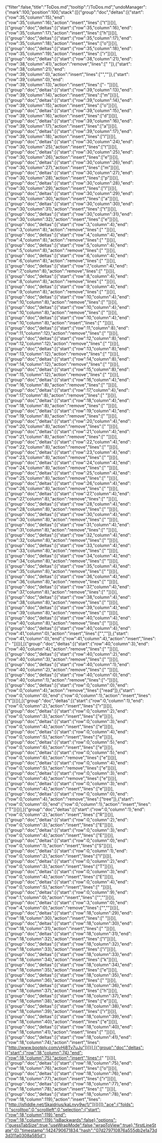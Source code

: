 {"filter":false,"title":"ToDos.md","tooltip":"/ToDos.md","undoManager":{"mark":100,"position":100,"stack":[[{"group":"doc","deltas":[{"start":{"row":35,"column":15},"end":{"row":35,"column":16},"action":"insert","lines":["t"]}]}],[{"group":"doc","deltas":[{"start":{"row":35,"column":16},"end":{"row":35,"column":17},"action":"insert","lines":["h"]}]}],[{"group":"doc","deltas":[{"start":{"row":35,"column":17},"end":{"row":35,"column":18},"action":"insert","lines":["o"]}]}],[{"group":"doc","deltas":[{"start":{"row":35,"column":18},"end":{"row":35,"column":19},"action":"insert","lines":["r"]}]}],[{"group":"doc","deltas":[{"start":{"row":38,"column":21},"end":{"row":38,"column":41},"action":"remove","lines":["                    "]},{"start":{"row":38,"column":21},"end":{"row":39,"column":0},"action":"insert","lines":["",""]},{"start":{"row":39,"column":0},"end":{"row":39,"column":13},"action":"insert","lines":["-            "]}]}],[{"group":"doc","deltas":[{"start":{"row":39,"column":13},"end":{"row":39,"column":14},"action":"insert","lines":["m"]}]}],[{"group":"doc","deltas":[{"start":{"row":39,"column":14},"end":{"row":39,"column":15},"action":"insert","lines":["o"]}]}],[{"group":"doc","deltas":[{"start":{"row":39,"column":15},"end":{"row":39,"column":16},"action":"insert","lines":["d"]}]}],[{"group":"doc","deltas":[{"start":{"row":39,"column":16},"end":{"row":39,"column":17},"action":"insert","lines":["a"]}]}],[{"group":"doc","deltas":[{"start":{"row":39,"column":17},"end":{"row":39,"column":18},"action":"insert","lines":["l"]}]}],[{"group":"doc","deltas":[{"start":{"row":30,"column":24},"end":{"row":30,"column":25},"action":"insert","lines":["t"]}]}],[{"group":"doc","deltas":[{"start":{"row":30,"column":25},"end":{"row":30,"column":26},"action":"insert","lines":["e"]}]}],[{"group":"doc","deltas":[{"start":{"row":30,"column":26},"end":{"row":30,"column":27},"action":"insert","lines":["m"]}]}],[{"group":"doc","deltas":[{"start":{"row":30,"column":27},"end":{"row":30,"column":28},"action":"insert","lines":["p"]}]}],[{"group":"doc","deltas":[{"start":{"row":30,"column":28},"end":{"row":30,"column":29},"action":"insert","lines":["l"]}]}],[{"group":"doc","deltas":[{"start":{"row":30,"column":29},"end":{"row":30,"column":30},"action":"insert","lines":["a"]}]}],[{"group":"doc","deltas":[{"start":{"row":30,"column":30},"end":{"row":30,"column":31},"action":"insert","lines":["t"]}]}],[{"group":"doc","deltas":[{"start":{"row":30,"column":31},"end":{"row":30,"column":32},"action":"insert","lines":["e"]}]}],[{"group":"doc","deltas":[{"start":{"row":3,"column":4},"end":{"row":3,"column":8},"action":"remove","lines":["    "]}]}],[{"group":"doc","deltas":[{"start":{"row":4,"column":4},"end":{"row":4,"column":8},"action":"remove","lines":["    "]}]}],[{"group":"doc","deltas":[{"start":{"row":5,"column":4},"end":{"row":5,"column":8},"action":"remove","lines":["    "]}]}],[{"group":"doc","deltas":[{"start":{"row":6,"column":4},"end":{"row":6,"column":8},"action":"remove","lines":["    "]}]}],[{"group":"doc","deltas":[{"start":{"row":7,"column":4},"end":{"row":7,"column":8},"action":"remove","lines":["    "]}]}],[{"group":"doc","deltas":[{"start":{"row":8,"column":4},"end":{"row":8,"column":8},"action":"remove","lines":["    "]}]}],[{"group":"doc","deltas":[{"start":{"row":9,"column":4},"end":{"row":9,"column":8},"action":"remove","lines":["    "]}]}],[{"group":"doc","deltas":[{"start":{"row":10,"column":4},"end":{"row":10,"column":8},"action":"remove","lines":["    "]}]}],[{"group":"doc","deltas":[{"start":{"row":10,"column":4},"end":{"row":10,"column":8},"action":"remove","lines":["    "]}]}],[{"group":"doc","deltas":[{"start":{"row":10,"column":4},"end":{"row":10,"column":8},"action":"insert","lines":["    "]}]}],[{"group":"doc","deltas":[{"start":{"row":11,"column":8},"end":{"row":11,"column":12},"action":"remove","lines":["    "]}]}],[{"group":"doc","deltas":[{"start":{"row":12,"column":8},"end":{"row":12,"column":12},"action":"remove","lines":["    "]}]}],[{"group":"doc","deltas":[{"start":{"row":13,"column":8},"end":{"row":13,"column":12},"action":"remove","lines":["    "]}]}],[{"group":"doc","deltas":[{"start":{"row":14,"column":8},"end":{"row":14,"column":12},"action":"remove","lines":["    "]}]}],[{"group":"doc","deltas":[{"start":{"row":15,"column":8},"end":{"row":15,"column":12},"action":"remove","lines":["    "]}]}],[{"group":"doc","deltas":[{"start":{"row":16,"column":4},"end":{"row":16,"column":8},"action":"remove","lines":["    "]}]}],[{"group":"doc","deltas":[{"start":{"row":17,"column":4},"end":{"row":17,"column":8},"action":"remove","lines":["    "]}]}],[{"group":"doc","deltas":[{"start":{"row":18,"column":4},"end":{"row":18,"column":8},"action":"remove","lines":["    "]}]}],[{"group":"doc","deltas":[{"start":{"row":19,"column":4},"end":{"row":19,"column":8},"action":"remove","lines":["    "]}]}],[{"group":"doc","deltas":[{"start":{"row":20,"column":4},"end":{"row":20,"column":8},"action":"remove","lines":["    "]}]}],[{"group":"doc","deltas":[{"start":{"row":21,"column":4},"end":{"row":21,"column":8},"action":"remove","lines":["    "]}]}],[{"group":"doc","deltas":[{"start":{"row":22,"column":4},"end":{"row":22,"column":8},"action":"remove","lines":["    "]}]}],[{"group":"doc","deltas":[{"start":{"row":23,"column":4},"end":{"row":23,"column":8},"action":"remove","lines":["    "]}]}],[{"group":"doc","deltas":[{"start":{"row":24,"column":4},"end":{"row":24,"column":8},"action":"remove","lines":["    "]}]}],[{"group":"doc","deltas":[{"start":{"row":25,"column":4},"end":{"row":25,"column":8},"action":"remove","lines":["    "]}]}],[{"group":"doc","deltas":[{"start":{"row":26,"column":4},"end":{"row":26,"column":8},"action":"remove","lines":["    "]}]}],[{"group":"doc","deltas":[{"start":{"row":27,"column":4},"end":{"row":27,"column":8},"action":"remove","lines":["    "]}]}],[{"group":"doc","deltas":[{"start":{"row":28,"column":4},"end":{"row":28,"column":8},"action":"remove","lines":["    "]}]}],[{"group":"doc","deltas":[{"start":{"row":30,"column":4},"end":{"row":30,"column":8},"action":"remove","lines":["    "]}]}],[{"group":"doc","deltas":[{"start":{"row":31,"column":4},"end":{"row":31,"column":8},"action":"remove","lines":["    "]}]}],[{"group":"doc","deltas":[{"start":{"row":32,"column":4},"end":{"row":32,"column":8},"action":"remove","lines":["    "]}]}],[{"group":"doc","deltas":[{"start":{"row":33,"column":4},"end":{"row":33,"column":8},"action":"remove","lines":["    "]}]}],[{"group":"doc","deltas":[{"start":{"row":34,"column":4},"end":{"row":34,"column":8},"action":"remove","lines":["    "]}]}],[{"group":"doc","deltas":[{"start":{"row":35,"column":4},"end":{"row":35,"column":8},"action":"remove","lines":["    "]}]}],[{"group":"doc","deltas":[{"start":{"row":36,"column":4},"end":{"row":36,"column":8},"action":"remove","lines":["    "]}]}],[{"group":"doc","deltas":[{"start":{"row":37,"column":4},"end":{"row":37,"column":8},"action":"remove","lines":["    "]}]}],[{"group":"doc","deltas":[{"start":{"row":38,"column":4},"end":{"row":38,"column":8},"action":"remove","lines":["    "]}]}],[{"group":"doc","deltas":[{"start":{"row":39,"column":4},"end":{"row":39,"column":8},"action":"remove","lines":["    "]}]}],[{"group":"doc","deltas":[{"start":{"row":40,"column":4},"end":{"row":40,"column":8},"action":"remove","lines":["    "]}]}],[{"group":"doc","deltas":[{"start":{"row":40,"column":4},"end":{"row":41,"column":0},"action":"insert","lines":["",""]},{"start":{"row":41,"column":0},"end":{"row":41,"column":4},"action":"insert","lines":["-   "]}]}],[{"group":"doc","deltas":[{"start":{"row":40,"column":3},"end":{"row":40,"column":4},"action":"remove","lines":[" "]}]}],[{"group":"doc","deltas":[{"start":{"row":40,"column":2},"end":{"row":40,"column":3},"action":"remove","lines":[" "]}]}],[{"group":"doc","deltas":[{"start":{"row":40,"column":1},"end":{"row":40,"column":2},"action":"remove","lines":[" "]}]}],[{"group":"doc","deltas":[{"start":{"row":40,"column":0},"end":{"row":40,"column":1},"action":"remove","lines":["-"]}]}],[{"group":"doc","deltas":[{"start":{"row":0,"column":0},"end":{"row":0,"column":4},"action":"remove","lines":["read"]},{"start":{"row":0,"column":0},"end":{"row":0,"column":1},"action":"insert","lines":["t"]}]}],[{"group":"doc","deltas":[{"start":{"row":0,"column":1},"end":{"row":0,"column":2},"action":"insert","lines":["r"]}]}],[{"group":"doc","deltas":[{"start":{"row":0,"column":2},"end":{"row":0,"column":3},"action":"insert","lines":["e"]}]}],[{"group":"doc","deltas":[{"start":{"row":0,"column":3},"end":{"row":0,"column":4},"action":"insert","lines":["e"]}]}],[{"group":"doc","deltas":[{"start":{"row":0,"column":4},"end":{"row":0,"column":5},"action":"insert","lines":["e"]}]}],[{"group":"doc","deltas":[{"start":{"row":0,"column":5},"end":{"row":0,"column":6},"action":"insert","lines":["e"]}]}],[{"group":"doc","deltas":[{"start":{"row":0,"column":5},"end":{"row":0,"column":6},"action":"remove","lines":["e"]}]}],[{"group":"doc","deltas":[{"start":{"row":0,"column":4},"end":{"row":0,"column":5},"action":"remove","lines":["e"]}]}],[{"group":"doc","deltas":[{"start":{"row":0,"column":3},"end":{"row":0,"column":4},"action":"remove","lines":["e"]}]}],[{"group":"doc","deltas":[{"start":{"row":0,"column":3},"end":{"row":0,"column":4},"action":"insert","lines":["e"]}]}],[{"group":"doc","deltas":[{"start":{"row":0,"column":0},"end":{"row":0,"column":4},"action":"remove","lines":["tree"]},{"start":{"row":0,"column":0},"end":{"row":0,"column":1},"action":"insert","lines":["T"]}]}],[{"group":"doc","deltas":[{"start":{"row":0,"column":1},"end":{"row":0,"column":2},"action":"insert","lines":["R"]}]}],[{"group":"doc","deltas":[{"start":{"row":0,"column":2},"end":{"row":0,"column":3},"action":"insert","lines":["E"]}]}],[{"group":"doc","deltas":[{"start":{"row":0,"column":3},"end":{"row":0,"column":4},"action":"insert","lines":["E"]}]}],[{"group":"doc","deltas":[{"start":{"row":0,"column":0},"end":{"row":0,"column":1},"action":"insert","lines":["S"]}]}],[{"group":"doc","deltas":[{"start":{"row":0,"column":1},"end":{"row":0,"column":2},"action":"insert","lines":["I"]}]}],[{"group":"doc","deltas":[{"start":{"row":0,"column":2},"end":{"row":0,"column":3},"action":"insert","lines":["T"]}]}],[{"group":"doc","deltas":[{"start":{"row":0,"column":3},"end":{"row":0,"column":4},"action":"insert","lines":["E"]}]}],[{"group":"doc","deltas":[{"start":{"row":0,"column":4},"end":{"row":0,"column":5},"action":"insert","lines":[" "]}]}],[{"group":"doc","deltas":[{"start":{"row":0,"column":9},"end":{"row":1,"column":0},"action":"insert","lines":["",""]}]}],[{"group":"doc","deltas":[{"start":{"row":3,"column":0},"end":{"row":4,"column":0},"action":"remove","lines":["",""]}]}],[{"group":"doc","deltas":[{"start":{"row":18,"column":29},"end":{"row":18,"column":30},"action":"insert","lines":[" "]}]}],[{"group":"doc","deltas":[{"start":{"row":18,"column":30},"end":{"row":18,"column":31},"action":"insert","lines":[" "]}]}],[{"group":"doc","deltas":[{"start":{"row":18,"column":31},"end":{"row":18,"column":32},"action":"insert","lines":["l"]}]}],[{"group":"doc","deltas":[{"start":{"row":18,"column":32},"end":{"row":18,"column":33},"action":"insert","lines":["i"]}]}],[{"group":"doc","deltas":[{"start":{"row":18,"column":33},"end":{"row":18,"column":34},"action":"insert","lines":["k"]}]}],[{"group":"doc","deltas":[{"start":{"row":18,"column":34},"end":{"row":18,"column":35},"action":"insert","lines":["e"]}]}],[{"group":"doc","deltas":[{"start":{"row":18,"column":35},"end":{"row":18,"column":36},"action":"insert","lines":[" "]}]}],[{"group":"doc","deltas":[{"start":{"row":18,"column":36},"end":{"row":18,"column":37},"action":"insert","lines":["h"]}]}],[{"group":"doc","deltas":[{"start":{"row":18,"column":37},"end":{"row":18,"column":38},"action":"insert","lines":["e"]}]}],[{"group":"doc","deltas":[{"start":{"row":18,"column":38},"end":{"row":18,"column":39},"action":"insert","lines":["r"]}]}],[{"group":"doc","deltas":[{"start":{"row":18,"column":39},"end":{"row":18,"column":40},"action":"insert","lines":["e"]}]}],[{"group":"doc","deltas":[{"start":{"row":18,"column":40},"end":{"row":18,"column":41},"action":"insert","lines":[" "]}]}],[{"group":"doc","deltas":[{"start":{"row":18,"column":41},"end":{"row":18,"column":74},"action":"insert","lines":["http://www.bootply.com/vHj8Tv7uJu"]}]}],[{"group":"doc","deltas":[{"start":{"row":18,"column":74},"end":{"row":18,"column":75},"action":"insert","lines":[" "]}]}],[{"group":"doc","deltas":[{"start":{"row":18,"column":75},"end":{"row":18,"column":76},"action":"insert","lines":["o"]}]}],[{"group":"doc","deltas":[{"start":{"row":18,"column":76},"end":{"row":18,"column":77},"action":"insert","lines":["r"]}]}],[{"group":"doc","deltas":[{"start":{"row":18,"column":77},"end":{"row":18,"column":78},"action":"insert","lines":[" "]}]}],[{"group":"doc","deltas":[{"start":{"row":18,"column":78},"end":{"row":18,"column":119},"action":"insert","lines":["http://jsfiddle.net/Skaidrius/kaLnvy9w/1/"]}]}]]},"ace":{"folds":[],"scrolltop":0,"scrollleft":0,"selection":{"start":{"row":18,"column":119},"end":{"row":18,"column":119},"isBackwards":false},"options":{"guessTabSize":true,"useWrapMode":false,"wrapToView":true},"firstLineState":0},"timestamp":1424790671834,"hash":"07d279710876a555db2e1a73d3d311a0308a585d"}